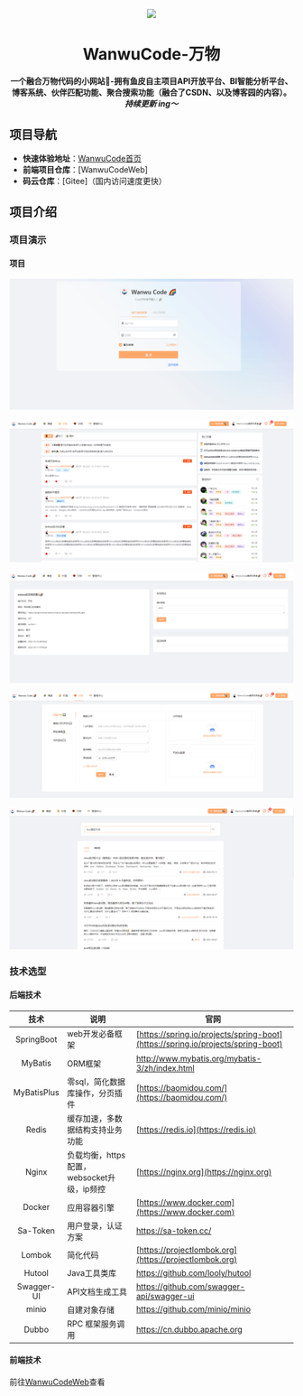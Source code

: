 <p align="center">
    <a href="" target="_blank">
      <img src="http://124.70.210.130/Wanwu.jpg" width="280" />
    </a>
</p>

<h1 align="center">WanwuCode-万物</h1>
<p align="center"><strong>一个融合万物代码的小网站🌌-拥有鱼皮自主项目API开放平台、BI智能分析平台、博客系统、伙伴匹配功能、聚合搜索功能（融合了CSDN、以及博客园的内容）。<em>持续更新 ing～</em></strong></p>

## 项目导航

- **快速体验地址**：[WanwuCode首页](http://124.70.210.130/)
- **前端项目仓库**：[WanwuCodeWeb]
- **码云仓库**：[Gitee]（国内访问速度更快）

## 项目介绍





### 项目演示

#### 项目

![image-20231020105126212](.\doc\image-20231020105126212.png)

![image-20231020105155593](.\doc\image-20231020105155593.png)

![image-20231020105215046](.\doc\image-20231020105215046.png)

![image-20231020105235862](.\doc\image-20231020105235862.png)

![image-20231020105305192](.\doc\image-20231020105305192.png)

### 技术选型

#### 后端技术

|    技术     | 说明                                       | 官网                                                         |
| :---------: | ------------------------------------------ | ------------------------------------------------------------ |
| SpringBoot  | web开发必备框架                            | [https://spring.io/projects/spring-boot](https://spring.io/projects/spring-boot) |
|   MyBatis   | ORM框架                                    | http://www.mybatis.org/mybatis-3/zh/index.html               |
| MyBatisPlus | 零sql，简化数据库操作，分页插件            | [https://baomidou.com/](https://baomidou.com/)               |
|    Redis    | 缓存加速，多数据结构支持业务功能           | [https://redis.io](https://redis.io)                         |
|    Nginx    | 负载均衡，https配置，websocket升级，ip频控 | [https://nginx.org](https://nginx.org)                       |
|   Docker    | 应用容器引擎                               | [https://www.docker.com](https://www.docker.com)             |
|  Sa-Token   | 用户登录，认证方案                         | https://sa-token.cc/                                         |
|   Lombok    | 简化代码                                   | [https://projectlombok.org](https://projectlombok.org)       |
|   Hutool    | Java工具类库                               | https://github.com/looly/hutool                              |
| Swagger-UI  | API文档生成工具                            | https://github.com/swagger-api/swagger-ui                    |
|    minio    | 自建对象存储                               | https://github.com/minio/minio                               |
|    Dubbo    | RPC 框架服务调用                           | https://cn.dubbo.apache.org                                  |

#### 前端技术

前往[WanwuCodeWeb](https://github.com/lhccong/wanwu-code-frontend)查看

